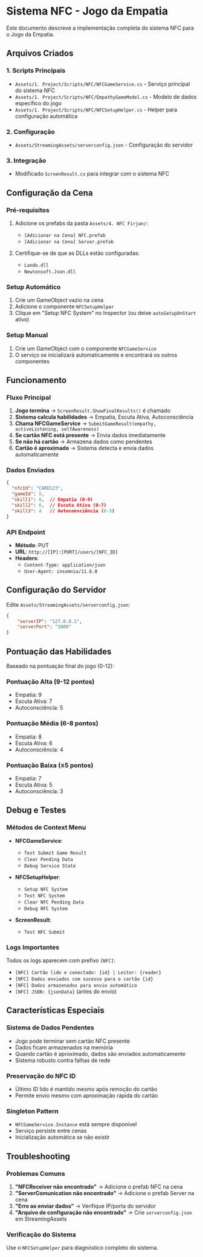 # Sistema NFC - Jogo da Empatia

Este documento descreve a implementação completa do sistema NFC para o Jogo da Empatia.

## Arquivos Criados

### 1. Scripts Principais
- `Assets/1. Project/Scripts/NFC/NFCGameService.cs` - Serviço principal do sistema NFC
- `Assets/1. Project/Scripts/NFC/EmpathyGameModel.cs` - Modelo de dados específico do jogo
- `Assets/1. Project/Scripts/NFC/NFCSetupHelper.cs` - Helper para configuração automática

### 2. Configuração
- `Assets/StreamingAssets/serverconfig.json` - Configuração do servidor

### 3. Integração
- Modificado `ScreenResult.cs` para integrar com o sistema NFC

## Configuração da Cena

### Pré-requisitos
1. Adicione os prefabs da pasta `Assets/4. NFC Firjan/`:
   - `[Adicionar na Cena] NFC.prefab`
   - `[Adicionar na Cena] Server.prefab`

2. Certifique-se de que as DLLs estão configuradas:
   - `Lando.dll`
   - `Newtonsoft.Json.dll`

### Setup Automático
1. Crie um GameObject vazio na cena
2. Adicione o componente `NFCSetupHelper`
3. Clique em "Setup NFC System" no Inspector (ou deixe `autoSetupOnStart` ativo)

### Setup Manual
1. Crie um GameObject com o componente `NFCGameService`
2. O serviço se inicializará automaticamente e encontrará os outros componentes

## Funcionamento

### Fluxo Principal
1. **Jogo termina** → `ScreenResult.ShowFinalResults()` é chamado
2. **Sistema calcula habilidades** → Empatia, Escuta Ativa, Autoconsciência
3. **Chama NFCGameService** → `SubmitGameResult(empathy, activeListening, selfAwareness)`
4. **Se cartão NFC está presente** → Envia dados imediatamente
5. **Se não há cartão** → Armazena dados como pendentes
6. **Cartão é aproximado** → Sistema detecta e envia dados automaticamente

### Dados Enviados
```json
{
  "nfcId": "CARD123",
  "gameId": 5,
  "skill1": 8,  // Empatia (0-9)
  "skill2": 6,  // Escuta Ativa (0-7) 
  "skill3": 4   // Autoconsciência (0-5)
}
```

### API Endpoint
- **Método**: PUT
- **URL**: `http://[IP]:[PORT]/users/[NFC_ID]`
- **Headers**: 
  - `Content-Type: application/json`
  - `User-Agent: insomnia/11.6.0`

## Configuração do Servidor

Edite `Assets/StreamingAssets/serverconfig.json`:

```json
{
    "serverIP": "127.0.0.1",
    "serverPort": "3000"
}
```

## Pontuação das Habilidades

Baseado na pontuação final do jogo (0-12):

### Pontuação Alta (9-12 pontos)
- Empatia: 9
- Escuta Ativa: 7
- Autoconsciência: 5

### Pontuação Média (6-8 pontos)
- Empatia: 8
- Escuta Ativa: 6
- Autoconsciência: 4

### Pontuação Baixa (≤5 pontos)
- Empatia: 7
- Escuta Ativa: 5
- Autoconsciência: 3

## Debug e Testes

### Métodos de Context Menu
- **NFCGameService**: 
  - `Test Submit Game Result`
  - `Clear Pending Data`
  - `Debug Service State`

- **NFCSetupHelper**:
  - `Setup NFC System`
  - `Test NFC System`
  - `Clear NFC Pending Data`
  - `Debug NFC System`

- **ScreenResult**:
  - `Test NFC Submit`

### Logs Importantes
Todos os logs aparecem com prefixo `[NFC]`:

- `[NFC] Cartão lido e conectado: {id} | Leitor: {reader}`
- `[NFC] Dados enviados com sucesso para o cartão {id}`
- `[NFC] Dados armazenados para envio automático`
- `[NFC] JSON: {jsonData}` (antes do envio)

## Características Especiais

### Sistema de Dados Pendentes
- Jogo pode terminar sem cartão NFC presente
- Dados ficam armazenados na memória
- Quando cartão é aproximado, dados são enviados automaticamente
- Sistema robusto contra falhas de rede

### Preservação do NFC ID
- Último ID lido é mantido mesmo após remoção do cartão
- Permite envio mesmo com aproximação rápida do cartão

### Singleton Pattern
- `NFCGameService.Instance` está sempre disponível
- Serviço persiste entre cenas
- Inicialização automática se não existir

## Troubleshooting

### Problemas Comuns
1. **"NFCReceiver não encontrado"** → Adicione o prefab NFC na cena
2. **"ServerComunication não encontrado"** → Adicione o prefab Server na cena
3. **"Erro ao enviar dados"** → Verifique IP/porta do servidor
4. **"Arquivo de configuração não encontrado"** → Crie `serverconfig.json` em StreamingAssets

### Verificação do Sistema
Use o `NFCSetupHelper` para diagnóstico completo do sistema.